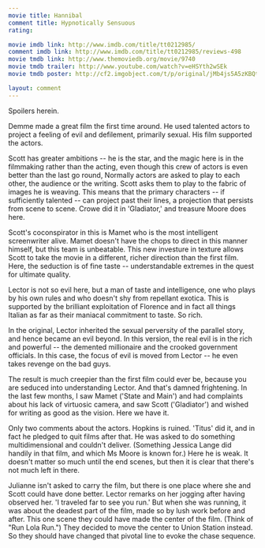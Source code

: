 ```yaml
---
movie title: Hannibal
comment title: Hypnotically Sensuous
rating: 

movie imdb link: http://www.imdb.com/title/tt0212985/
comment imdb link: http://www.imdb.com/title/tt0212985/reviews-498
movie tmdb link: http://www.themoviedb.org/movie/9740
movie tmdb trailer: http://www.youtube.com/watch?v=eHSYth2wSEk
movie tmdb poster: http://cf2.imgobject.com/t/p/original/jMb4js5A5zKBQt8btjy7JGlvyUF.jpg

layout: comment
---
```


Spoilers herein.

Demme made a great film the first time around. He used talented actors to project a feeling of evil and defilement, primarily sexual. His film supported the actors.

Scott has greater ambitions -- he is the star, and the magic here is in the filmmaking rather than the acting, even though this crew of actors is even better than the last go round, Normally actors are asked to play to each other, the audience or the writing. Scott asks them to play to the fabric of images he is weaving. This means that the primary characters -- if sufficiently talented -- can project past their lines, a projection that persists from scene to scene. Crowe did it in 'Gladiator,' and treasure Moore does here.

Scott's coconspirator in this is Mamet who is the most intelligent screenwriter alive. Mamet doesn't have the chops to direct in this manner himself, but this team is unbeatable. This new investure in texture allows Scott to take the movie in a different, richer direction than the first film. Here, the seduction is of fine taste -- understandable extremes in the quest for ultimate quality. 

Lector is not so evil here, but a man of taste and intelligence, one who plays by his own rules and who doesn't shy from repellant exotica. This is supported by the brilliant exploitation of Florence and in fact all things Italian as far as their maniacal commitment to taste. So rich.

In the original, Lector inherited the sexual perversity of the parallel story, and hence became an evil beyond. In this version, the real evil is in the rich and powerful -- the demented millionaire and the crooked government officials. In this case, the focus of evil is moved from Lector -- he even takes revenge on the bad guys.

The result is much creepier than the first film could ever be, because you are seduced into understanding Lector. And that's damned frightening. In the last few months, I saw Mamet ('State and Main') and had complaints about his lack of virtuosic camera, and saw Scott ('Gladiator') and wished for writing as good as the vision. Here we have it.

Only two comments about the actors. Hopkins is ruined. 'Titus' did it, and in fact he pledged to quit films after that. He was asked to do something multidimensional and couldn't deliver. (Something Jessica Lange did handily in that film, and which Ms Moore is known for.) Here he is weak. It doesn't matter so much until the end scenes, but then it is clear that there's not much left in there.

Julianne isn't asked to carry the film, but there is one place where she and Scott could have done better. Lector remarks on her jogging after having observed her. 'I traveled far to see you run.' But when she was running, it was about the deadest part of the film, made so by lush work before and after. This one scene they could have made the center of the film. (Think of "Run Lola Run.") They decided to move the center to Union Station instead. So they should have changed that pivotal line to evoke the chase sequence.